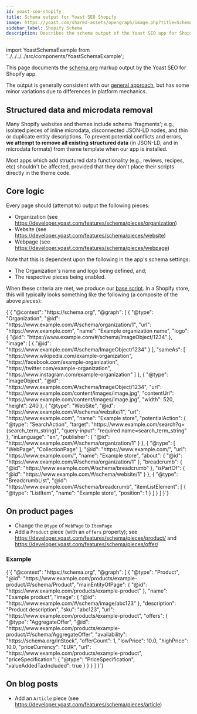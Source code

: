 ```yaml
---
id: yoast-seo-shopify
title: Schema output for Yoast SEO Shopify
image: https://yoast.com/shared-assets/opengraph/image.php?title=Schema%20output%20for%20Yoast%20SEO%20Shopify
sidebar_label: Shopify Schema
description: Describes the schema output of the Yoast SEO app for Shopify.
---
```


import YoastSchemaExample from '../../../../src/components/YoastSchemaExample';

This page documents the [schema.org](https://schema.org/) markup output by the Yoast SEO for Shopify app.

The output is generally consistent with our [general approach](https://developer.yoast.com/features/schema/overview), but has some minor variations due to differences in platform mechanics.

## Structured data and microdata removal

Many Shopify websites and themes include schema 'fragments'; e.g., isolated pieces of inline microdata, disconnected JSON-LD nodes, and thin or duplicate entity descriptions.
To prevent potential conflicts and errors, **we attempt to remove all existing structured data** (in JSON-LD, and in microdata formats) from theme template when our app is installed.

Most apps which add structured data functionality (e.g., reviews, recipes, etc) shouldn't be affected, provided that they don't place their scripts directly in the theme code.

## Core logic

Every page should (attempt to) output the following pieces:

- Organization (see https://developer.yoast.com/features/schema/pieces/organization)
- Website (see https://developer.yoast.com/features/schema/pieces/website)
- Webpage (see https://developer.yoast.com/features/schema/pieces/webpage)

Note that this is dependent upon the following in the app's schema settings:
- The Organization's name and logo being defined, and;
- The respective pieces being enabled.

When these criteria are met, we produce our [base script](https://developer.yoast.com/features/schema/functional-specification). In a Shopify store, this will typically looks something like the following (a composite of the above _pieces_):

<YoastSchemaExample>
{`{
    "@context": "https://schema.org",
    "@graph": [
        {
            "@type": "Organization",
            "@id": "https://www.example.com/#/schema/organization/1",
            "url": "https://www.example.com",
            "name": "Example organization name",
            "logo": {
                "@id": "https://www.example.com/#/schema/ImageObject/1234"
            },
            "image": [
                {
                    "@id": "https://www.example.com/#/schema/ImageObject/1234"
                }
            ],
            "sameAs": [
                "https://www.wikipedia.com/example-organization",
                "https://facebook.com/example-organization",
                "https://twitter.com/example-organization",
                "https://www.instagram.com/example-organization"
            ]
        },
        {
            "@type": "ImageObject",
            "@id": "https://www.example.com/#/schema/ImageObject/1234",
            "url": "https://www.example.com/content/images/image.jpg",
            "contentUrl": "https://www.example.com/content/images/image.jpg",
            "width": 520,
            "height": 240
        },
        {
            "@type": "WebSite",
            "@id": "https://www.example.com/#/schema/website/1",
            "url": "https://www.example.com",
            "name": "Example store",
            "potentialAction": {
                "@type": "SearchAction",
                "target": "https://www.example.com/search?q={search_term_string}",
                "query-input": "required name=search_term_string"
            },
            "inLanguage": "en",
            "publisher": {
                "@id": "https://www.example.com/#/schema/organization/1"
            }
        },
        {
            "@type": [
                "WebPage",
                "CollectionPage"
            ],
            "@id": "https://www.example.com/",
            "url": "https://www.example.com/",
            "name": "Example store",
            "about": {
                "@id": "https://www.example.com/#/schema/organization/1"
            },
            "breadcrumb": {
                "@id": "https://www.example.com/#/schema/breadcrumb"
            },
            "isPartOf": {
                "@id": "https://www.example.com/#/schema/website/1"
            }
        },
        {
            "@type": "BreadcrumbList",
            "@id": "https://www.example.com/#/schema/breadcrumb",
            "itemListElement": [
                {
                    "@type": "ListItem",
                    "name": "Example store",
                    "position": 1
                }
            ]
        }
    ]
}`}
</YoastSchemaExample>

## On product pages

- Change the `@type` of `WebPage` to `ItemPage`
- Add a `Product` piece (with an `offers` property); see https://developer.yoast.com/features/schema/pieces/product/ and https://developer.yoast.com/features/schema/pieces/offer/

### Example

<YoastSchemaExample>
{`{
    "@context": "https://schema.org",
    "@graph": [
        {
            "@type": "Product",
            "@id": "https://www.example.com/products/example-product/#/schema/Product",
            "mainEntityOfPage": {
                "@id": "https://www.example.com/products/example-product"
            },
            "name": "Example product",
            "image": {
                  "@id": "https://www.example.com/#/schema/image/abc123"
            },
            "description": "Product description",
            "sku": "abc123",
            "url": "https://www.example.com/products/example-product",
            "offers": {
                "@type": "AggregateOffer",
                "@id": "https://www.example.com/products/example-product/#/schema/AggregateOffer",
                "availability": "https://schema.org/InStock",
                "offerCount": 1,
                "lowPrice": 10.0,
                "highPrice": 10.0,
                "priceCurrency": "EUR",
                "url": "https://www.example.com/products/example-product",
                "priceSpecification": {
                    "@type": "PriceSpecification",
                    "valueAddedTaxIncluded": true
                }
            }
        }
    ]
}`}
</YoastSchemaExample>

## On blog posts
- Add an `Article` piece (see https://developer.yoast.com/features/schema/pieces/article)
